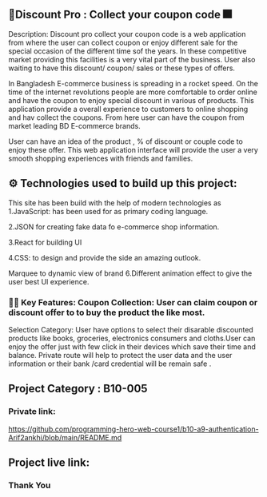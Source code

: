 ## 🎁Discount Pro : Collect your coupon code 🎆

Description: Discount pro collect your coupon code is a web application from where the user can collect coupon or enjoy different sale for the special occasion of the different time sof the years. In these competitive market providing this facilities is a very vital part of the business. User also waiting to have this discount/ coupon/ sales or these types of offers.

In Bangladesh E-commerce business is spreading in a rocket speed. On the time of the internet revolutions people are more comfortable to order online and have the coupon to enjoy special discount in various of products. This application provide a overall experience to customers to online shopping and hav collect the coupons. From here user can have the coupon from market leading BD E-commerce brands.

User can have an idea of the product , % of discount or couple code to enjoy these offer. This web application interface will provide the user a very smooth shopping experiences with friends and families.

## ⚙️ Technologies used to build up this project:

This site has been build with the help of modern technologies as
1.JavaScript: has been used for as primary coding language.

2.JSON for creating fake data fo e-commerce shop information.

3.React for building UI

4.CSS: to design and provide the side an amazing outlook.

Marquee to dynamic view of brand
6.Different animation effect to give the user best UI experience.

### 📌📌 Key Features: Coupon Collection: User can claim coupon or discount offer to to buy the product the like most.

Selection Category: User have options to select their disarable discounted products like books, groceries, electronics consumers and cloths.User can enjoy the offer just with few click in their devices which save their time and balance. Private route will help to protect the user data and the user information or their bank /card credential will be remain safe .

## Project Category : B10-005

### Private link:
 https://github.com/programming-hero-web-course1/b10-a9-authentication-Arif2ankhi/blob/main/README.md

## Project live link:



### Thank You 